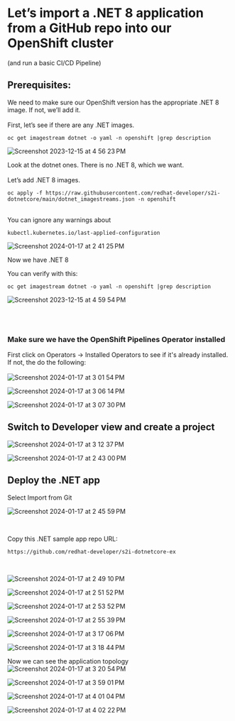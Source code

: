 # Let’s import a .NET 8 application from a GitHub repo into our OpenShift cluster

(and run a basic CI/CD Pipeline)


## Prerequisites:

We need to make sure our OpenShift version has the appropriate .NET 8 image. If not, we’ll add it.
<br>
<br>
First, let’s see if there are any .NET images.
```
oc get imagestream dotnet -o yaml -n openshift |grep description
```
![Screenshot 2023-12-15 at 4 56 23 PM](https://github.com/bizquigs/s2i-dotnetcore-ex/assets/78877185/a0e2ce5e-92f3-4789-8580-015d5aad1832)

Look at the dotnet ones. There is no .NET 8, which we want.
<br>
<br>
Let’s add .NET 8 images.

```
oc apply -f https://raw.githubusercontent.com/redhat-developer/s2i-dotnetcore/main/dotnet_imagestreams.json -n openshift
```

<br>
You can ignore any warnings about   

```kubectl.kubernetes.io/last-applied-configuration```  

![Screenshot 2024-01-17 at 2 41 25 PM](https://github.com/bizquigs/s2i-dotnetcore-ex/assets/78877185/1a44e758-fd65-4773-b448-0b80b893266d)

Now we have .NET 8  

You can verify with this:
```
oc get imagestream dotnet -o yaml -n openshift |grep description
```

![Screenshot 2023-12-15 at 4 59 54 PM](https://github.com/bizquigs/s2i-dotnetcore-ex/assets/78877185/edbbe4c7-c075-4f84-9e12-6c6f1463ea26)

<br>
<br>

### Make sure we have the OpenShift Pipelines Operator installed  

First click on Operators -> Installed Operators to see if it's already installed. If not, the do the following:  
<br>
![Screenshot 2024-01-17 at 3 01 54 PM](https://github.com/bizquigs/s2i-dotnetcore-ex/assets/78877185/10fbb1a7-0240-4a3b-a19d-42d2a55c73d0)

![Screenshot 2024-01-17 at 3 06 14 PM](https://github.com/bizquigs/s2i-dotnetcore-ex/assets/78877185/99856d6e-88b9-47d1-aad9-24dd90816c7e)

![Screenshot 2024-01-17 at 3 07 30 PM](https://github.com/bizquigs/s2i-dotnetcore-ex/assets/78877185/2d0a27e4-09b8-419b-b5d5-3ed8964b9a95)  


## Switch to Developer view and create a project

![Screenshot 2024-01-17 at 3 12 37 PM](https://github.com/bizquigs/s2i-dotnetcore-ex/assets/78877185/664447aa-20e0-4aba-8402-33c2c010b411)

![Screenshot 2024-01-17 at 2 43 00 PM](https://github.com/bizquigs/s2i-dotnetcore-ex/assets/78877185/fcf15b75-ff1b-467a-a06f-30b15903ef21)

## Deploy the .NET app

Select Import from Git

![Screenshot 2024-01-17 at 2 45 59 PM](https://github.com/bizquigs/s2i-dotnetcore-ex/assets/78877185/4a19f4bd-9b1f-4ebf-a727-52e4dbea3fc0)  

<br>

Copy this .NET sample app repo URL:
```
https://github.com/redhat-developer/s2i-dotnetcore-ex
```

<br>

![Screenshot 2024-01-17 at 2 49 10 PM](https://github.com/bizquigs/s2i-dotnetcore-ex/assets/78877185/7af6aca3-79a7-462e-ada3-9e8ce2cce6b8)


![Screenshot 2024-01-17 at 2 51 52 PM](https://github.com/bizquigs/s2i-dotnetcore-ex/assets/78877185/b6bc9bb0-af67-4962-b28c-f29f600f22ae)

![Screenshot 2024-01-17 at 2 53 52 PM](https://github.com/bizquigs/s2i-dotnetcore-ex/assets/78877185/64b13952-6208-474c-adf8-9d1c297135a6)

![Screenshot 2024-01-17 at 2 55 39 PM](https://github.com/bizquigs/s2i-dotnetcore-ex/assets/78877185/5b42a6fe-c516-48f4-a939-ff5dde5e42c5)

![Screenshot 2024-01-17 at 3 17 06 PM](https://github.com/bizquigs/s2i-dotnetcore-ex/assets/78877185/17e6abe1-5ba1-4e4c-b262-c4ac689828fa)

![Screenshot 2024-01-17 at 3 18 44 PM](https://github.com/bizquigs/s2i-dotnetcore-ex/assets/78877185/7e38a490-4acb-4e23-8731-e385c4423a08)

Now we can see the application topology
![Screenshot 2024-01-17 at 3 20 54 PM](https://github.com/bizquigs/s2i-dotnetcore-ex/assets/78877185/96ebde28-e6de-41f0-93e3-70047382f467)

![Screenshot 2024-01-17 at 3 59 01 PM](https://github.com/bizquigs/s2i-dotnetcore-ex/assets/78877185/08e269a6-158d-4249-aaa1-12749cf3da24)

![Screenshot 2024-01-17 at 4 01 04 PM](https://github.com/bizquigs/s2i-dotnetcore-ex/assets/78877185/935f73fa-232c-47f6-8383-ff1b95a2eb07)

![Screenshot 2024-01-17 at 4 02 22 PM](https://github.com/bizquigs/s2i-dotnetcore-ex/assets/78877185/81e1b3bd-9381-46d0-a0fe-5e7518746efb)





